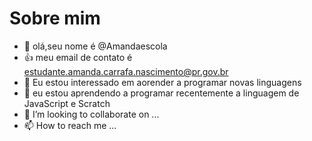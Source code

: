 # Sobre mim

- 👋 olá,seu nome é @Amandaescola
- 👍 meu email de contato é estudante.amanda.carrafa.nascimento@pr.gov.br
- 👀 Eu estou interessado em aorender a programar novas linguagens
- 🌱 eu estou aprendendo a programar recentemente a linguagem de JavaScript e Scratch
- 💞️ I’m looking to collaborate on ...
- 📫 How to reach me ...
